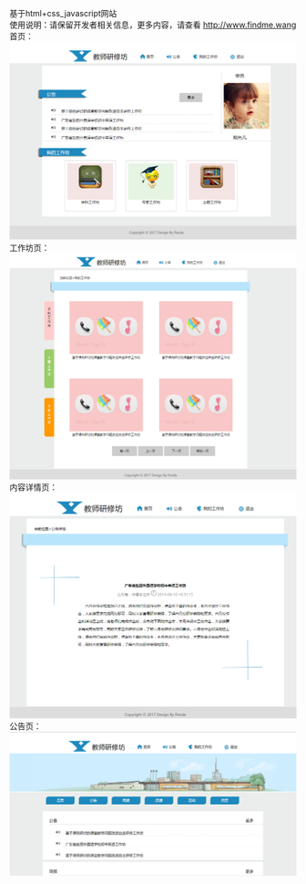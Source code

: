 ﻿基于html+css_javascript网站</br>
使用说明：请保留开发者相关信息，更多内容，请查看 <a href="http://www.findme.wang">http://www.findme.wang</a></br>
首页：
<img src="images/1_1.png" />
工作坊页：
<img src="images/1_2.png" />
内容详情页：
<img src="images/1_3.png" />
公告页：
<img src="images/1_4.png" />
